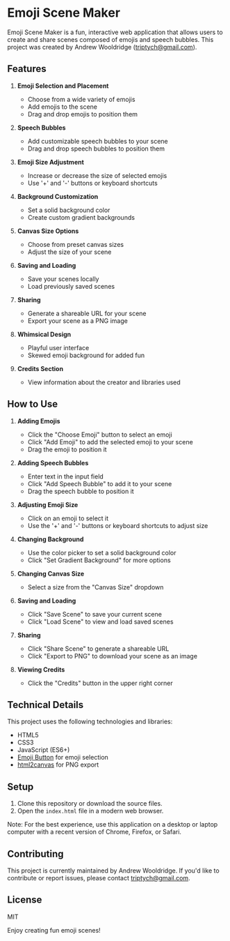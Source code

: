 # Emoji Scene Maker

Emoji Scene Maker is a fun, interactive web application that allows users to create and share scenes composed of emojis and speech bubbles. This project was created by Andrew Wooldridge (triptych@gmail.com).

## Features

1. **Emoji Selection and Placement**
   - Choose from a wide variety of emojis
   - Add emojis to the scene
   - Drag and drop emojis to position them

2. **Speech Bubbles**
   - Add customizable speech bubbles to your scene
   - Drag and drop speech bubbles to position them

3. **Emoji Size Adjustment**
   - Increase or decrease the size of selected emojis
   - Use '+' and '-' buttons or keyboard shortcuts

4. **Background Customization**
   - Set a solid background color
   - Create custom gradient backgrounds

5. **Canvas Size Options**
   - Choose from preset canvas sizes
   - Adjust the size of your scene

6. **Saving and Loading**
   - Save your scenes locally
   - Load previously saved scenes

7. **Sharing**
   - Generate a shareable URL for your scene
   - Export your scene as a PNG image

8. **Whimsical Design**
   - Playful user interface
   - Skewed emoji background for added fun

9. **Credits Section**
   - View information about the creator and libraries used

## How to Use

1. **Adding Emojis**
   - Click the "Choose Emoji" button to select an emoji
   - Click "Add Emoji" to add the selected emoji to your scene
   - Drag the emoji to position it

2. **Adding Speech Bubbles**
   - Enter text in the input field
   - Click "Add Speech Bubble" to add it to your scene
   - Drag the speech bubble to position it

3. **Adjusting Emoji Size**
   - Click on an emoji to select it
   - Use the '+' and '-' buttons or keyboard shortcuts to adjust size

4. **Changing Background**
   - Use the color picker to set a solid background color
   - Click "Set Gradient Background" for more options

5. **Changing Canvas Size**
   - Select a size from the "Canvas Size" dropdown

6. **Saving and Loading**
   - Click "Save Scene" to save your current scene
   - Click "Load Scene" to view and load saved scenes

7. **Sharing**
   - Click "Share Scene" to generate a shareable URL
   - Click "Export to PNG" to download your scene as an image

8. **Viewing Credits**
   - Click the "Credits" button in the upper right corner

## Technical Details

This project uses the following technologies and libraries:

- HTML5
- CSS3
- JavaScript (ES6+)
- [Emoji Button](https://github.com/joeattardi/emoji-button) for emoji selection
- [html2canvas](https://html2canvas.hertzen.com/) for PNG export

## Setup

1. Clone this repository or download the source files.
2. Open the `index.html` file in a modern web browser.

Note: For the best experience, use this application on a desktop or laptop computer with a recent version of Chrome, Firefox, or Safari.

## Contributing

This project is currently maintained by Andrew Wooldridge. If you'd like to contribute or report issues, please contact triptych@gmail.com.

## License

MIT

Enjoy creating fun emoji scenes!
